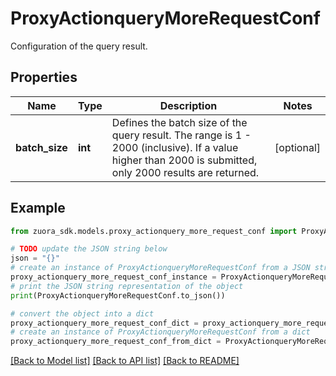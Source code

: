 # ProxyActionqueryMoreRequestConf

Configuration of the query result.

## Properties

Name | Type | Description | Notes
------------ | ------------- | ------------- | -------------
**batch_size** | **int** | Defines the batch size of the query result. The range is 1 - 2000 (inclusive). If a value higher than 2000 is submitted, only 2000 results are returned.  | [optional] 

## Example

```python
from zuora_sdk.models.proxy_actionquery_more_request_conf import ProxyActionqueryMoreRequestConf

# TODO update the JSON string below
json = "{}"
# create an instance of ProxyActionqueryMoreRequestConf from a JSON string
proxy_actionquery_more_request_conf_instance = ProxyActionqueryMoreRequestConf.from_json(json)
# print the JSON string representation of the object
print(ProxyActionqueryMoreRequestConf.to_json())

# convert the object into a dict
proxy_actionquery_more_request_conf_dict = proxy_actionquery_more_request_conf_instance.to_dict()
# create an instance of ProxyActionqueryMoreRequestConf from a dict
proxy_actionquery_more_request_conf_from_dict = ProxyActionqueryMoreRequestConf.from_dict(proxy_actionquery_more_request_conf_dict)
```
[[Back to Model list]](../README.md#documentation-for-models) [[Back to API list]](../README.md#documentation-for-api-endpoints) [[Back to README]](../README.md)


